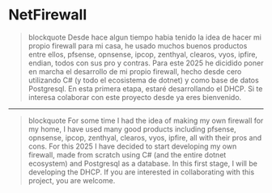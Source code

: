 # NetFirewall

> blockquote
Desde hace algun tiempo habia tenido la idea de hacer mi propio firewall para mi casa, he usado muchos buenos productos entre ellos, pfsense, opnsense, ipcop, zenthyal, clearos, vyos, ipfire, endian, todos con sus pro y contras.
Para este 2025 he dicidido poner en marcha el desarrollo de mi propio firewall, hecho desde cero utilizando C# (y todo el ecosistema de dotnet) y como base de datos Postgresql.
En esta primera etapa, estaré desarrollando el DHCP.
Si te interesa colaborar con este proyecto desde ya eres bienvenido.

---

> blockquote
For some time I had the idea of ​​making my own firewall for my home, I have used many good products including pfsense, opnsense, ipcop, zenthyal, clearos, vyos, ipfire, all with their pros and cons.
For this 2025 I have decided to start developing my own firewall, made from scratch using C# (and the entire dotnet ecosystem) and Postgresql as a database.
In this first stage, I will be developing the DHCP.
If you are interested in collaborating with this project, you are welcome.